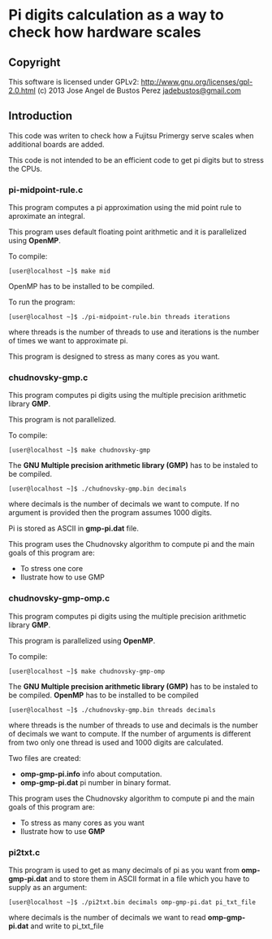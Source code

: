 # Pi digits calculation as a way to check how hardware scales

## Copyright

This software is licensed under GPLv2: http://www.gnu.org/licenses/gpl-2.0.html
  (c) 2013 Jose Angel de Bustos Perez <jadebustos@gmail.com>

## Introduction

This code was writen to check how a Fujitsu Primergy serve scales when additional boards are added.

This code is not intended to be an efficient code to get pi digits but to stress the CPUs.

### pi-midpoint-rule.c

This program computes a pi approximation using the mid point rule to aproximate an integral.
  
This program uses default floating point arithmetic and it is parallelized using **OpenMP**.

To compile:

```
[user@localhost ~]$ make mid
```

OpenMP has to be installed to be compiled.

To run the program:
```
[user@localhost ~]$ ./pi-midpoint-rule.bin threads iterations
```

where threads is the number of threads to use and iterations is the number of times we want to approximate pi.

This program is designed to stress as many cores as you want.

### chudnovsky-gmp.c

This program computes pi digits using the multiple precision arithmetic library **GMP**.

This program is not parallelized.

To compile:
```
[user@localhost ~]$ make chudnovsky-gmp
```

The **GNU Multiple precision arithmetic library (GMP)** has to be instaled to be compiled.

```
[user@localhost ~]$ ./chudnovsky-gmp.bin decimals
```

where decimals is the number of decimals we want to compute. If no argument is provided then the program assumes 1000 digits.

Pi is stored as ASCII in **gmp-pi.dat** file.

This program uses the Chudnovsky algorithm to compute pi and the main goals of this program are:

* To stress one core
* Ilustrate how to use GMP

### chudnovsky-gmp-omp.c

This program computes pi digits using the multiple precision arithmetic library **GMP**.

This program is parallelized using **OpenMP**.

  To compile:
```
[user@localhost ~]$ make chudnovsky-gmp-omp
```

The **GNU Multiple precision arithmetic library (GMP)** has to be instaled to be compiled. **OpenMP** has to be installed to be compiled

```
[user@localhost ~]$ ./chudnovsky-gmp.bin threads decimals
```

where threads is the number of threads to use and decimals is the number of decimals we want to compute. If the number of arguments is different from two only one thread is used and 1000 digits are calculated.

Two files are created:

* **omp-gmp-pi.info** info about computation.
* **omp-gmp-pi.dat** pi number in binary format.

This program uses the Chudnovsky algorithm to compute pi and the main goals of this program are:

* To stress as many cores as you want
* Ilustrate how to use **GMP**

### pi2txt.c

This program is used to get as many decimals of pi as you want from **omp-gmp-pi.dat** and to store them in ASCII format in a file which you have to supply as an argument:

```
[user@localhost ~]$ ./pi2txt.bin decimals omp-gmp-pi.dat pi_txt_file
```

where decimals is the number of decimals we want to read **omp-gmp-pi.dat** and write to pi_txt_file

